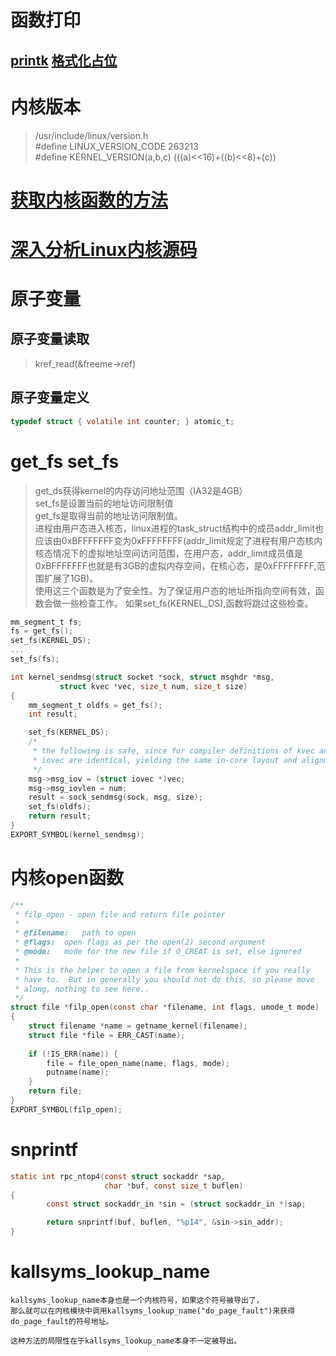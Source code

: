 # 函数打印
## [printk](https://www.kernel.org/doc/html/v4.19/core-api/printk-formats.html)   [格式化占位](https://www.kernel.org/doc/html/latest/translations/zh_CN/core-api/printk-formats.html)
# 内核版本
> /usr/include/linux/version.h  
> #define LINUX_VERSION_CODE 263213  
> #define KERNEL_VERSION(a,b,c) (((a)<<16)+((b)<<8)+(c))  
# [获取内核函数的方法](https://github.com/gatieme/LDD-LinuxDeviceDrivers/tree/master/study/debug/filesystem/procfs/func_addr)
# [深入分析Linux内核源码](https://book.aikaiyuan.com/kernel/)
# 原子变量
## 原子变量读取
> kref_read(&freeme->ref)  
## 原子变量定义
```c
typedef struct { volatile int counter; } atomic_t;
```
# get_fs set_fs
> get_ds获得kernel的内存访问地址范围（IA32是4GB）  
> set_fs是设置当前的地址访问限制值  
> get_fs是取得当前的地址访问限制值。  
> 进程由用户态进入核态，linux进程的task_struct结构中的成员addr_limit也应该由0xBFFFFFFF变为0xFFFFFFFF(addr_limit规定了进程有用户态核内核态情况下的虚拟地址空间访问范围，在用户态，addr_limit成员值是0xBFFFFFFF也就是有3GB的虚拟内存空间，在核心态，是0xFFFFFFFF,范围扩展了1GB)。  
> 使用这三个函数是为了安全性。为了保证用户态的地址所指向空间有效，函数会做一些检查工作。
如果set_fs(KERNEL_DS),函数将跳过这些检查。  
```c
mm_segment_t fs;
fs = get_fs();
set_fs(KERNEL_DS);
...
set_fs(fs);

int kernel_sendmsg(struct socket *sock, struct msghdr *msg,
		   struct kvec *vec, size_t num, size_t size)
{
	mm_segment_t oldfs = get_fs();
	int result;

	set_fs(KERNEL_DS);
	/*
	 * the following is safe, since for compiler definitions of kvec and
	 * iovec are identical, yielding the same in-core layout and alignment
	 */
	msg->msg_iov = (struct iovec *)vec;
	msg->msg_iovlen = num;
	result = sock_sendmsg(sock, msg, size);
	set_fs(oldfs);
	return result;
}
EXPORT_SYMBOL(kernel_sendmsg);
```
# 内核open函数
```c
/**
 * filp_open - open file and return file pointer
 *
 * @filename:	path to open
 * @flags:	open flags as per the open(2) second argument
 * @mode:	mode for the new file if O_CREAT is set, else ignored
 *
 * This is the helper to open a file from kernelspace if you really
 * have to.  But in generally you should not do this, so please move
 * along, nothing to see here..
 */
struct file *filp_open(const char *filename, int flags, umode_t mode)
{
	struct filename *name = getname_kernel(filename);
	struct file *file = ERR_CAST(name);
	
	if (!IS_ERR(name)) {
		file = file_open_name(name, flags, mode);
		putname(name);
	}
	return file;
}
EXPORT_SYMBOL(filp_open);
```
# snprintf
```c
static int rpc_ntop4(const struct sockaddr *sap,
                     char *buf, const size_t buflen)
{
        const struct sockaddr_in *sin = (struct sockaddr_in *)sap;

        return snprintf(buf, buflen, "%pI4", &sin->sin_addr);
}
```
# kallsyms_lookup_name
```
kallsyms_lookup_name本身也是一个内核符号，如果这个符号被导出了，
那么就可以在内核模块中调用kallsyms_lookup_name("do_page_fault")来获得do_page_fault的符号地址。

这种方法的局限性在于kallsyms_lookup_name本身不一定被导出。
```
